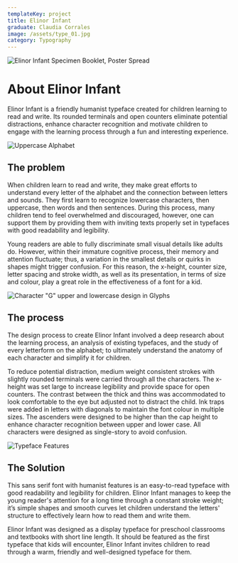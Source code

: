```yaml
---
templateKey: project
title: Elinor Infant
graduate: Claudia Corrales
image: /assets/type_01.jpg
category: Typography
---
```

![Elinor Infant Specimen Booklet, Poster Spread](/assets/type_01.jpg)

# About Elinor Infant

Elinor Infant is a friendly humanist typeface created for children learning to read and write. Its rounded terminals and open counters eliminate potential distractions, enhance character recognition and motivate children to engage with the learning process through a fun and interesting experience.

![Uppercase Alphabet](/assets/type_03.jpg)

## The problem

When children learn to read and write, they make great efforts to understand every letter of the alphabet and the connection between letters and sounds. They first learn to recognize lowercase characters, then uppercase, then words and then sentences. During this process, many children tend to feel overwhelmed and discouraged, however, one can support them by providing them with inviting texts properly set in typefaces with good readability and legibility.

Young readers are able to fully discriminate small visual details like adults do. However, within their immature cognitive process, their memory and attention fluctuate; thus, a variation in the smallest details or quirks in shapes might trigger confusion. For this reason, the x-height, counter size, letter spacing and stroke width, as well as its presentation, in terms of size and colour, play a great role in the effectiveness of a font for a kid.

![Character "G" upper and lowercase design in Glyphs](/assets/type_02.jpg)

## The process

The design process to create Elinor Infant involved a deep research about the learning process, an analysis of existing typefaces, and the study of every letterform on the alphabet; to ultimately understand the anatomy of each character and simplify it for children. 

To reduce potential distraction, medium weight consistent strokes with slightly rounded terminals were carried through all the characters. The x-height was set large to increase legibility and provide space for open counters. The contrast between the thick and thins was accommodated to look comfortable to the eye but adjusted not to distract the child. Ink traps were added in letters with diagonals to maintain the font colour in multiple sizes. The ascenders were designed to be higher than the cap height to enhance character recognition between upper and lower case. All characters were designed as single-story to avoid confusion.

![Typeface Features](/assets/type_04.jpg)

## The Solution

This sans serif font with humanist features is an easy-to-read typeface with good readability and legibility for children. Elinor Infant manages to keep the young reader's attention for a long time through a constant stroke weight; it’s simple shapes and smooth curves let children understand the letters' structure to effectively learn how to read them and write them. 

Elinor Infant was designed as a display typeface for preschool classrooms and textbooks with short line length. It should be featured as the first typeface that kids will encounter, Elinor Infant invites children to read through a warm, friendly and well-designed typeface for them.
